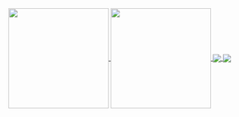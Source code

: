 <a href="https://github.com/xkaelyn">
  <img height=200 align="center" src="https://github-readme-stats.vercel.app/api?username=xkaelyn&theme=dracula&show_icons=true" />
</a>
<a href="https://github.com/xkaelyn">
  <img height=200 align="center" src="https://github-readme-stats.vercel.app/api/top-langs?username=xkaelyn&layout=compact&langs_count=8&card_width=320&theme=dracula" />
</a>
<a href="https://github.com/xKaelyn/F1RPC">
  <img align="center" src="https://github-readme-stats.vercel.app/api/pin/?username=xkaelyn&repo=F1RPC&theme=dracula" />
</a>
<a href="https://github.com/xkaelyn/vdisplay">
  <img align="center" src="https://github-readme-stats.vercel.app/api/pin/?username=xkaelyn&repo=vDisplay&theme=dracula" />
</a>
